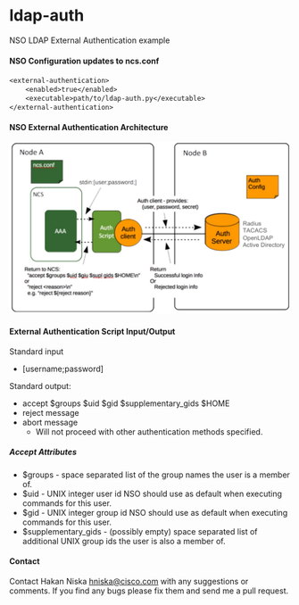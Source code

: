 # ldap-auth
NSO LDAP External Authentication example

#### NSO Configuration updates to ncs.conf
```
<external-authentication>
    <enabled>true</enabled>
    <executable>path/to/ldap-auth.py</executable>
</external-authentication>
```

#### NSO External Authentication Architecture
![architecture](img/external_auth_architecture.jpg)

#### External Authentication Script Input/Output
Standard input
* [username;password]

Standard output:
* accept $groups $uid $gid $supplementary_gids $HOME
* reject message
* abort message
  * Will not proceed with other authentication methods specified.

##### Accept Attributes
* $groups - space separated list of the group names the user is a member of.
* $uid - UNIX integer user id NSO should use as default when executing commands for this user.
* $gid - UNIX integer group id NSO should use as default when executing commands for this user.
* $supplementary_gids - (possibly empty) space separated list of additional UNIX group ids the user is also
a member of.

#### Contact

Contact Hakan Niska <hniska@cisco.com> with any suggestions or comments. If you find any bugs please fix them and send me a pull request.
